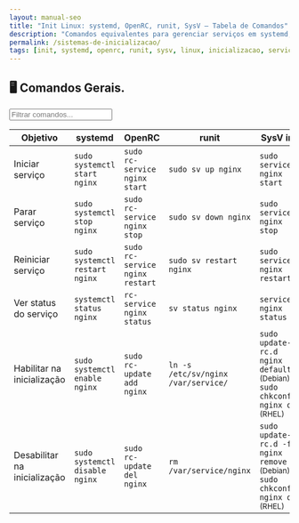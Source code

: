 ```yaml
---
layout: manual-seo
title: "Init Linux: systemd, OpenRC, runit, SysV — Tabela de Comandos"
description: "Comandos equivalentes para gerenciar serviços em systemd, OpenRC, runit e SysV. Tabela técnica copiável e validada."
permalink: /sistemas-de-inicializacao/
tags: [init, systemd, openrc, runit, sysv, linux, inicializacao, servico, systemctl, rc-service, sv]
---
```


<section>


<h2>🖥 Comandos Gerais.</h2>

<input type="text" oninput="filtrarLinhas(this.value)" placeholder="Filtrar comandos...">
<script>
function filtrarLinhas(termo) {
  const linhas = document.querySelectorAll('tbody tr');
  linhas.forEach(linha => {
    linha.style.display = linha.textContent.toLowerCase().includes(termo.toLowerCase()) ? '' : 'none';
  });
}
</script>


<table class="evergreen-table">
  <thead>
    <tr>
      <th>Objetivo</th>
      <th>systemd</th>
      <th>OpenRC</th>
      <th>runit</th>
      <th>SysV init</th>
    </tr>
  </thead>
  <tbody>
    <!-- Iniciar serviço -->
    <tr>
      <td data-label="Objetivo">Iniciar serviço</td>
      <td data-label="systemd"><code>sudo systemctl start nginx</code></td>
      <td data-label="OpenRC"><code>sudo rc-service nginx start</code></td>
      <td data-label="runit"><code>sudo sv up nginx</code></td>
      <td data-label="SysV init"><code>sudo service nginx start</code></td>
    </tr>
    <!-- Parar serviço -->
    <tr>
      <td data-label="Objetivo">Parar serviço</td>
      <td data-label="systemd"><code>sudo systemctl stop nginx</code></td>
      <td data-label="OpenRC"><code>sudo rc-service nginx stop</code></td>
      <td data-label="runit"><code>sudo sv down nginx</code></td>
      <td data-label="SysV init"><code>sudo service nginx stop</code></td>
    </tr>
    <!-- Reiniciar serviço -->
    <tr>
      <td data-label="Objetivo">Reiniciar serviço</td>
      <td data-label="systemd"><code>sudo systemctl restart nginx</code></td>
      <td data-label="OpenRC"><code>sudo rc-service nginx restart</code></td>
      <td data-label="runit"><code>sudo sv restart nginx</code></td>
      <td data-label="SysV init"><code>sudo service nginx restart</code></td>
    </tr>
    <!-- Ver status -->
    <tr>
      <td data-label="Objetivo">Ver status do serviço</td>
      <td data-label="systemd"><code>systemctl status nginx</code></td>
      <td data-label="OpenRC"><code>rc-service nginx status</code></td>
      <td data-label="runit"><code>sv status nginx</code></td>
      <td data-label="SysV init"><code>service nginx status</code></td>
    </tr>
    <!-- Habilitar na inicialização -->
    <tr>
      <td data-label="Objetivo">Habilitar na inicialização</td>
      <td data-label="systemd"><code>sudo systemctl enable nginx</code></td>
      <td data-label="OpenRC"><code>sudo rc-update add nginx</code></td>
      <td data-label="runit"><code>ln -s /etc/sv/nginx /var/service/</code></td>
      <td data-label="SysV init"><code>sudo update-rc.d nginx defaults</code> <small>(Debian)</small><br><code>sudo chkconfig nginx on</code> <small>(RHEL)</small></td>
    </tr>
    <!-- Desabilitar na inicialização -->
    <tr>
      <td data-label="Objetivo">Desabilitar na inicialização</td>
      <td data-label="systemd"><code>sudo systemctl disable nginx</code></td>
      <td data-label="OpenRC"><code>sudo rc-update del nginx</code></td>
      <td data-label="runit"><code>rm /var/service/nginx</code></td>
      <td data-label="SysV init"><code>sudo update-rc.d -f nginx remove</code> <small>(Debian)</small><br><code>sudo chkconfig nginx off</code> <small>(RHEL)</small></td>
    </tr>
  </tbody>
</table>

<!-- Botões de cópia (se ainda quiser um por célula, avise — mas recomendo copiar o código diretamente) -->

</section>


